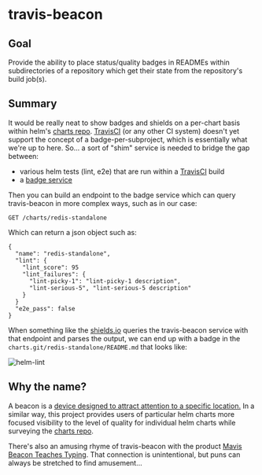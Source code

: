 # travis-beacon

## Goal

Provide the ability to place status/quality badges in READMEs within
subdirectories of a repository which get their state from the repository's
build job(s).

## Summary

It would be really neat to show badges and shields on a per-chart basis within
helm's [charts repo][helm-charts]. [TravisCI][travis] (or any other CI system) doesn't yet support the
concept of a badge-per-subproject, which is essentially what we're up to here.
So... a sort of "shim" service is needed to bridge the gap between:
- various helm tests (lint, e2e) that are run within a [TravisCI][travis] build
- a [badge service][shields-web]

Then you can build an endpoint to the badge service which can query
travis-beacon in more complex ways, such as in our case:

    GET /charts/redis-standalone

Which can return a json object such as:

    {
      "name": "redis-standalone",
      "lint": {
        "lint_score": 95
        "lint_failures": {
          "lint-picky-1": "lint-picky-1 description",
          "lint-serious-5", "lint-serious-5 description"
        }  
      }
      "e2e_pass": false
    }

When something like the [shields.io][shields-web] queries the travis-beacon
service with that endpoint and parses the output, we can end up with a badge
in the `charts.git/redis-standalone/README.md` that looks like:

![helm-lint](https://img.shields.io/badge/helm--lint-95%25-green.svg)

## Why the name?

A beacon is a [device designed to attract attention to a specific location.][beacon]
In a similar way, this project provides users of particular helm charts more
focused visibility to the level of quality for individual helm charts while
surveying the [charts repo][helm-charts].

There's also an amusing rhyme of travis-beacon with the product [Mavis Beacon Teaches Typing][mavis].
That connection is unintentional, but puns can always be stretched to find amusement...

[beacon]: https://en.wikipedia.org/wiki/Beacon
[helm-charts]: https://github.com/helm/charts
[mavis]: http://www.vice.com/read/whats-mavis-beacon-up-to-these-days-nothing-shes-fake-926
[shields-web]: http://shields.io/
[travis]: https://travis-ci.org
